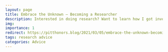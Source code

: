 ```yaml
---
layout: page
title: Embrace the Unknown – Becoming a Researcher
description: Interested in doing research? Want to learn how I got involved in research? Read more to find out!
img: 
importance: 1
redirect: https://pitthonors.blog/2021/03/05/embrace-the-unknown-becoming-a-researcher/
tags: research advice
categories: Advice
---
```

